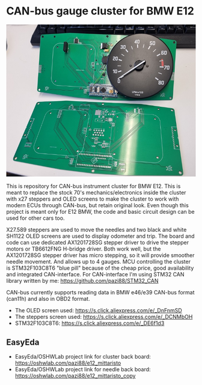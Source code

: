 # CAN-bus gauge cluster for BMW E12
![alt text](https://github.com/pazi88/E12_CAN_gauges/blob/main/Pics/20230214_115921.jpg?raw=true)

This is repository for CAN-bus instrument cluster for BMW E12. This is meant to replace the stock 70's mechanics/electronics inside the
cluster with x27 steppers and OLED screens to make the cluster to work with modern ECUs through CAN-bus, but retain original look.
Even though this project is meant only for E12 BMW, the code and basic circuit design can be used for other cars too.

X27.589 steppers are used to move the needles and two black and white SH1122 OLED screens are used to display odometer and trip.
The board and code can use dedicated AX1201728SG stepper driver to drive the stepper motors or TB6612FNG H-bridge driver. Both
work well, but the AX1201728SG stepper driver has micro stepping, so it will provide smoother needle movement. And allows up to 4 gauges.
MCU controlling the cluster is STM32F103C8T6 "blue pill" because of the cheap price, good availability and integrated CAN-interface.
For CAN-interface I'm using STM32 CAN library written by me: https://github.com/pazi88/STM32_CAN

CAN-bus currently supports reading data in BMW e46/e39 CAN-bus format (can11h) and also in OBD2 format.

- The OLED screen used: https://s.click.aliexpress.com/e/_DnFnmSD
- The steppers screen used: https://s.click.aliexpress.com/e/_DCNMbOH
- STM32F103C8T6: https://s.click.aliexpress.com/e/_DE6f1d3


## EasyEda
- EasyEda/OSHWLab project link for cluster back board: https://oshwlab.com/pazi88/e12_mittaristo
- EasyEda/OSHWLab project link for needle back board: https://oshwlab.com/pazi88/e12_mittaristo_copy
